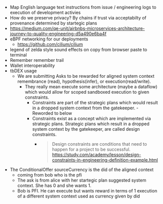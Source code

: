 - Map English language text instructions from issue / engineering logs to execution of development activies
- How do we preserve privacy? By chains if trust via acceptabilty of provenance determined by startegic plans
- https://medium.com/qe-unit/airbnbs-microservices-architecture-journey-to-quality-engineering-d5a490e6ba4f
- eBPF networking for our deployments
  - https://github.com/cilium/cilium
- legend of zelda style sound effects on copy from browser paste to terminal
- Remember remember trail
- Wallet interoperability
- tbDEX usage
  - We are submitting Asks to be rewarded for aligned system context remembrance (read), hypothesis(infer), or execution(read/write).
    - They really mean execute some architecture (maybe a dataflow) which would allow for scoped sandboxed execution to given constraints.
      - Constraints are part of the strategic plans which would result in a dropped system context from the gatekeeper. - Reworded to below
      - Constraints exist as a concept which are implemented via strategic plans. Strategic plans which result in a dropped system context by the gatekeeper, are called design constraints.
        - > Design constraints are conditions that need to happen for a project to be successful.
          > https://study.com/academy/lesson/design-constraints-in-engineering-definition-example.html
- The ConditionalOffer sourceCurrency is the did of the aligned context
  - coming from bob who is the pfi
  - The ask is from alice with her startegic plan suggested system context. She has 0 and she wants 1.
  - Bob is PFI. He can execute but wants reward in terms of 1 execution of a different system context used as currency given by did